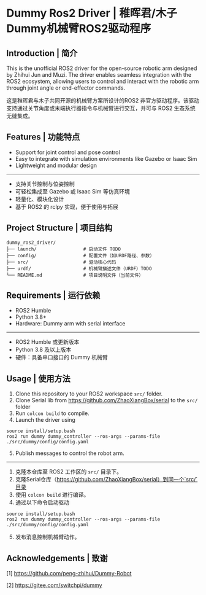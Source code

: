 # Dummy Ros2 Driver | 稚晖君/木子Dummy机械臂ROS2驱动程序

##  Introduction | 简介
This is the unofficial ROS2 driver for the open-source robotic arm designed by Zhihui Jun and Muzi. The driver enables seamless integration with the ROS2 ecosystem, allowing users to control and interact with the robotic arm through joint angle or end-effector commands.

这是稚晖君与木子共同开源的机械臂方案所设计的ROS2 非官方驱动程序。该驱动支持通过关节角度或末端执行器指令与机械臂进行交互，并可与 ROS2 生态系统无缝集成。


## Features | 功能特点

- Support for joint control and pose control
- Easy to integrate with simulation environments like Gazebo or Isaac Sim
- Lightweight and modular design
---
- 支持关节控制与位姿控制
- 可轻松集成至 Gazebo 或 Isaac Sim 等仿真环境
- 轻量化、模块化设计
- 基于 ROS2 的 rclpy 实现，便于使用与拓展

## Project Structure | 项目结构
```
dummy_ros2_driver/
├── launch/                 # 启动文件 TODO
├── config/                 # 配置文件（如URDF路径、参数）
├── src/                    # 驱动核心代码
├── urdf/                   # 机械臂描述文件（URDF）TODO
└── README.md               # 项目说明文件（当前文件）
```

## Requirements | 运行依赖
- ROS2 Humble
- Python 3.8+
- Hardware: Dummy arm with serial interface
---
- ROS2 Humble 或更新版本
- Python 3.8 及以上版本
- 硬件：具备串口接口的 Dummy 机械臂

## Usage | 使用方法
1. Clone this repository to your ROS2 workspace `src/` folder.
2. Clone Serial lib from https://github.com/ZhaoXiangBox/serial to the `src/` folder
3. Run `colcon build` to compile.
4. Launch the driver using 
```
source install/setup.bash
ros2 run dummy dummy_controller --ros-args --params-file ./src/dummy/config/config.yaml 
```
5. Publish messages to control the robot arm.
---
1. 克隆本仓库至 ROS2 工作区的 `src/` 目录下。
2. 克隆Serial仓库（https://github.com/ZhaoXiangBox/serial）到同一个`src/`目录
3. 使用 `colcon build` 进行编译。
4. 通过以下命令启动驱动
```
source install/setup.bash
ros2 run dummy dummy_controller --ros-args --params-file ./src/dummy/config/config.yaml 
```
5. 发布消息控制机械臂动作。


## Acknowledgements | 致谢
[1] https://github.com/peng-zhihui/Dummy-Robot

[2] https://gitee.com/switchpi/dummy